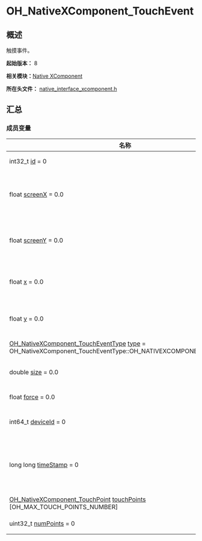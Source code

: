 # OH_NativeXComponent_TouchEvent


## 概述

触摸事件。

**起始版本：** 8

**相关模块：**[Native XComponent](_o_h___native_x_component.md)

**所在头文件：** [native_interface_xcomponent.h](native__interface__xcomponent_8h.md)

## 汇总


### 成员变量

| 名称 | 描述 | 
| -------- | -------- |
| int32_t [id](_o_h___native_x_component.md#id-23) = 0 |  手指的唯一标识符。| 
| float [screenX](_o_h___native_x_component.md#screenx-24) = 0.0 |  触摸点相对于XComponent所在应用窗口左上角的x坐标。| 
| float [screenY](_o_h___native_x_component.md#screeny-24) = 0.0 |  触摸点相对于XComponent所在应用窗口左上角的y坐标。| 
| float [x](_o_h___native_x_component.md#x-24) = 0.0 |  触摸点相对于XComponent组件左边缘的x坐标。| 
| float [y](_o_h___native_x_component.md#y-24) = 0.0 |  触摸点相对于XComponent组件上边缘的y坐标。| 
| [OH_NativeXComponent_TouchEventType](_o_h___native_x_component.md#oh_nativexcomponent_toucheventtype) [type](_o_h___native_x_component.md#type-23) = OH_NativeXComponent_TouchEventType::OH_NATIVEXCOMPONENT_UNKNOWN | 触摸事件的触摸类型。 | 
| double [size](_o_h___native_x_component.md#size-23) = 0.0 |  指垫和屏幕之间的接触面积。| 
| float [force](_o_h___native_x_component.md#force-23) = 0.0 |  当前触摸事件的压力。| 
| int64_t [deviceId](_o_h___native_x_component.md#deviceid) = 0 |  产生当前触摸事件的设备的ID。| 
| long long [timeStamp](_o_h___native_x_component.md#timestamp-23) = 0 |  当前触摸事件的时间戳。触发事件时距离系统启动的时间间隔，单位纳秒。| 
| [OH_NativeXComponent_TouchPoint](_o_h___native_x_component___touch_point.md) [touchPoints](_o_h___native_x_component.md#touchpoints) [OH_MAX_TOUCH_POINTS_NUMBER] |  当前触摸点的数组。| 
| uint32_t [numPoints](_o_h___native_x_component.md#numpoints) = 0 |  当前接触点的数量。| 
